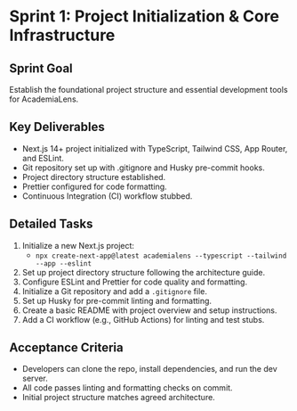 # Sprint 1: Project Initialization & Core Infrastructure

## Sprint Goal

Establish the foundational project structure and essential development tools for AcademiaLens.

## Key Deliverables

- Next.js 14+ project initialized with TypeScript, Tailwind CSS, App Router, and ESLint.
- Git repository set up with .gitignore and Husky pre-commit hooks.
- Project directory structure established.
- Prettier configured for code formatting.
- Continuous Integration (CI) workflow stubbed.

## Detailed Tasks

1. Initialize a new Next.js project:
   - `npx create-next-app@latest academialens --typescript --tailwind --app --eslint`
2. Set up project directory structure following the architecture guide.
3. Configure ESLint and Prettier for code quality and formatting.
4. Initialize a Git repository and add a `.gitignore` file.
5. Set up Husky for pre-commit linting and formatting.
6. Create a basic README with project overview and setup instructions.
7. Add a CI workflow (e.g., GitHub Actions) for linting and test stubs.

## Acceptance Criteria

- Developers can clone the repo, install dependencies, and run the dev server.
- All code passes linting and formatting checks on commit.
- Initial project structure matches agreed architecture.

